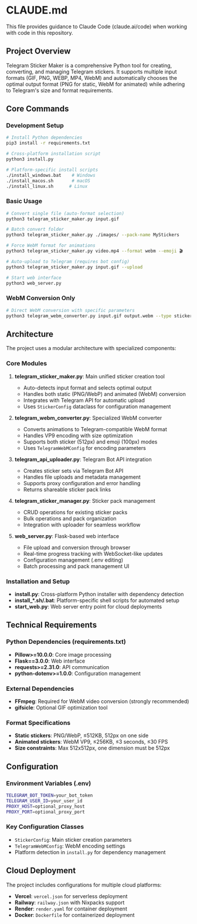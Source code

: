 # CLAUDE.md

This file provides guidance to Claude Code (claude.ai/code) when working with code in this repository.

## Project Overview

Telegram Sticker Maker is a comprehensive Python tool for creating, converting, and managing Telegram stickers. It supports multiple input formats (GIF, PNG, WEBP, MP4, WebM) and automatically chooses the optimal output format (PNG for static, WebM for animated) while adhering to Telegram's size and format requirements.

## Core Commands

### Development Setup
```bash
# Install Python dependencies
pip3 install -r requirements.txt

# Cross-platform installation script
python3 install.py

# Platform-specific install scripts
./install_windows.bat    # Windows
./install_macos.sh       # macOS
./install_linux.sh      # Linux
```

### Basic Usage
```bash
# Convert single file (auto-format selection)
python3 telegram_sticker_maker.py input.gif

# Batch convert folder
python3 telegram_sticker_maker.py ./images/ --pack-name MyStickers

# Force WebM format for animations
python3 telegram_sticker_maker.py video.mp4 --format webm --emoji 🎬

# Auto-upload to Telegram (requires bot config)
python3 telegram_sticker_maker.py input.gif --upload

# Start web interface
python3 web_server.py
```

### WebM Conversion Only
```bash
# Direct WebM conversion with specific parameters
python3 telegram_webm_converter.py input.gif output.webm --type sticker
```

## Architecture

The project uses a modular architecture with specialized components:

### Core Modules

1. **telegram_sticker_maker.py**: Main unified sticker creation tool
   - Auto-detects input format and selects optimal output
   - Handles both static (PNG/WebP) and animated (WebM) conversion
   - Integrates with Telegram API for automatic upload
   - Uses `StickerConfig` dataclass for configuration management

2. **telegram_webm_converter.py**: Specialized WebM converter  
   - Converts animations to Telegram-compatible WebM format
   - Handles VP9 encoding with size optimization
   - Supports both sticker (512px) and emoji (100px) modes
   - Uses `TelegramWebMConfig` for encoding parameters

3. **telegram_api_uploader.py**: Telegram Bot API integration
   - Creates sticker sets via Telegram Bot API
   - Handles file uploads and metadata management
   - Supports proxy configuration and error handling
   - Returns shareable sticker pack links

4. **telegram_sticker_manager.py**: Sticker pack management
   - CRUD operations for existing sticker packs
   - Bulk operations and pack organization
   - Integration with uploader for seamless workflow

5. **web_server.py**: Flask-based web interface
   - File upload and conversion through browser
   - Real-time progress tracking with WebSocket-like updates
   - Configuration management (.env editing)
   - Batch processing and pack management UI

### Installation and Setup

- **install.py**: Cross-platform Python installer with dependency detection
- **install_*.sh/.bat**: Platform-specific shell scripts for automated setup
- **start_web.py**: Web server entry point for cloud deployments

## Technical Requirements

### Python Dependencies (requirements.txt)
- **Pillow>=10.0.0**: Core image processing
- **Flask==3.0.0**: Web interface
- **requests>=2.31.0**: API communication  
- **python-dotenv>=1.0.0**: Configuration management

### External Dependencies
- **FFmpeg**: Required for WebM video conversion (strongly recommended)
- **gifsicle**: Optional GIF optimization tool

### Format Specifications
- **Static stickers**: PNG/WebP, ≤512KB, 512px on one side
- **Animated stickers**: WebM VP9, ≤256KB, ≤3 seconds, ≤30 FPS
- **Size constraints**: Max 512x512px, one dimension must be 512px

## Configuration

### Environment Variables (.env)
```bash
TELEGRAM_BOT_TOKEN=your_bot_token
TELEGRAM_USER_ID=your_user_id
PROXY_HOST=optional_proxy_host
PROXY_PORT=optional_proxy_port
```

### Key Configuration Classes
- `StickerConfig`: Main sticker creation parameters
- `TelegramWebMConfig`: WebM encoding settings
- Platform detection in `install.py` for dependency management

## Cloud Deployment

The project includes configurations for multiple cloud platforms:
- **Vercel**: `vercel.json` for serverless deployment
- **Railway**: `railway.json` with Nixpacks support  
- **Render**: `render.yaml` for container deployment
- **Docker**: `Dockerfile` for containerized deployment